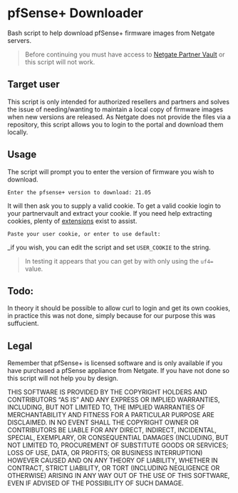 # pfSense+ Downloader
Bash script to help download pfSense+ firmware images from Netgate servers.

> Before continuing you must have access to [Netgate Partner Vault](https://partnervault.netgate.com) or this script will not work.

## Target user
This script is only intended for authorized resellers and partners and solves the issue of needing/wanting to maintain a local copy of firmware images when new versions are released. As Netgate does not provide the files via a repository, this script allows you to login to the portal and download them locally.

## Usage
The script will prompt you to enter the version of firmware you wish to download.
```
Enter the pfsense+ version to download: 21.05
```

It will then ask you to supply a valid cookie. To get a valid cookie login to your partnervault and extract your cookie. 
If you need help extracting cookies, plenty of [extensions](https://chrome.google.com/webstore/detail/copy-cookies/jcbpglbplpblnagieibnemmkiamekcdg?hl=en) exist to assist.
```
Paste your user cookie, or enter to use default:
```
_if you wish, you can edit the script and set `USER_COOKIE` to the string. 

> In testing it appears that you can get by with only using the `uf4=` value. 

## Todo:
In theory it should be possible to allow curl to login and get its own cookies, in practice this was not done, simply because for our purpose this was suffucient. 

## Legal 
Remember that pfSense+ is licensed software and is only available if you have purchased a pfSense appliance from Netgate.
If you have not done so this script will not help you by design. 

THIS SOFTWARE IS PROVIDED BY THE COPYRIGHT HOLDERS AND CONTRIBUTORS “AS IS” AND ANY EXPRESS OR IMPLIED WARRANTIES, INCLUDING, BUT NOT LIMITED TO, THE IMPLIED WARRANTIES OF MERCHANTABILITY AND FITNESS FOR A PARTICULAR PURPOSE ARE DISCLAIMED. IN NO EVENT SHALL THE COPYRIGHT OWNER OR CONTRIBUTORS BE LIABLE FOR ANY DIRECT, INDIRECT, INCIDENTAL, SPECIAL, EXEMPLARY, OR CONSEQUENTIAL DAMAGES (INCLUDING, BUT NOT LIMITED TO, PROCUREMENT OF SUBSTITUTE GOODS OR SERVICES; LOSS OF USE, DATA, OR PROFITS; OR BUSINESS INTERRUPTION) HOWEVER CAUSED AND ON ANY THEORY OF LIABILITY, WHETHER IN CONTRACT, STRICT LIABILITY, OR TORT (INCLUDING NEGLIGENCE OR OTHERWISE) ARISING IN ANY WAY OUT OF THE USE OF THIS SOFTWARE, EVEN IF ADVISED OF THE POSSIBILITY OF SUCH DAMAGE.
